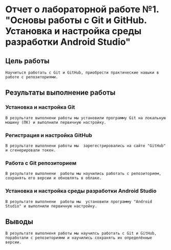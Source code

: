 # Отчет о лабораторной работе №1. "Основы работы с Git и GitHub. Установка и настройка среды разработки Android Studio"
## Цель работы
    Научиться работать с Git и GitHub, приобрести практические навыки в работе с репозиториями.


## Результаты выполнение работы

### Установка и настройка Git
    В результате выполнени работы мы установили программу Git на локальную машину (ПК) и выполнили первичную настройку.
    
### Регистрация и настройка GitHub
    В результате выполнени работы мы  зарегестрировались на сайте "GitHub" и сгенерировали токен.

### Работа с Git репозиторием
    В результате выполнени  работы мы научились работать с репозиторием, сохранять его версии и обновлять в облаке.

### Установка и настройка среды разработки  Android Studio
    В результате выполнени  работы мы  установили программу "Android Studio" и выполнили первичную настройку.

## Выводы
    В результате выполненя работы мы научилсь работать с Git и GitHub, поработали с репозиториями и научились сохранять их определённые версии.